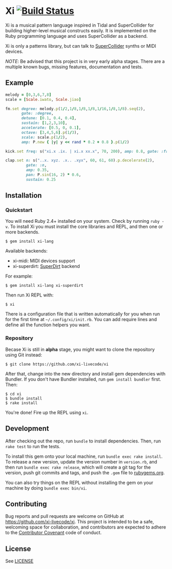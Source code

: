 # Xi  [![Build Status](https://travis-ci.org/xi-livecode/xi.svg?branch=master)](https://travis-ci.org/xi-livecode/xi)

Xi is a musical pattern language inspired in Tidal and SuperCollider for
building higher-level musical constructs easily.  It is implemented on the Ruby
programming language and uses SuperCollider as a backend.

Xi is only a patterns library, but can talk to
[SuperCollider](https://github.com/supercollider/supercollider) synths or MIDI
devices.

*NOTE*: Be advised that this project is in very early alpha stages. There are a
multiple known bugs, missing features, documentation and tests.

## Example

```ruby
melody = [0,3,6,7,8]
scale = [Scale.iwato, Scale.jiao]

fm.set degree: melody.p(1/2,1/8,1/8,1/8,1/16,1/8,1/8).seq(2),
       gate: :degree,
       detune: [0.1, 0.4, 0.4],
       sustain: [1,2,3,10],
       accelerate: [0.5, 0, 0.1],
       octave: [3,4,5,6].p(1/3),
       scale: scale.p(1/2),
       amp: P.new { |y| y << rand * 0.2 + 0.8 }.p(1/2)

kick.set freq: s("xi.x .ix. | xi.x xx.x", 70, 200), amp: 0.8, gate: :freq

clap.set n: s("..x. xyz. .x.. .xyx", 60, 61, 60).p.decelerate(2),
         gate: :n,
         amp: 0.35,
         pan: P.sin(16, 2) * 0.6,
         sustain: 0.25
```

## Installation

### Quickstart

You will need Ruby 2.4+ installed on your system.  Check by running `ruby -v`.
To install Xi you must install the core libraries and REPL, and then one or
more backends.

    $ gem install xi-lang

Available backends:

* xi-midi: MIDI devices support
* xi-superdirt: [SuperDirt](https://github.com/musikinformatik/SuperDirt) backend

For example:

    $ gem install xi-lang xi-superdirt

Then run Xi REPL with:

    $ xi

There is a configuration file that is written automatically for you when run
for the first time at `~/.config/xi/init.rb`. You can add require lines and
define all the function helpers you want.

### Repository

Becase Xi is still in **alpha** stage, you might want to clone the repository
using Git instead:

    $ git clone https://github.com/xi-livecode/xi

After that, change into the new directory and install gem dependencies with
Bundler.  If you don't have Bundler installed, run `gem install bundler` first.
Then:

    $ cd xi
    $ bundle install
    $ rake install

You're done! Fire up the REPL using `xi`.

## Development

After checking out the repo, run `bundle` to install dependencies. Then, run
`rake test` to run the tests.

To install this gem onto your local machine, run `bundle exec rake install`. To
release a new version, update the version number in `version.rb`, and then run
`bundle exec rake release`, which will create a git tag for the version, push
git commits and tags, and push the `.gem` file to
[rubygems.org](https://rubygems.org).

You can also try things on the REPL without installing the gem on your machine
by doing `bundle exec bin/xi`.

## Contributing

Bug reports and pull requests are welcome on GitHub at
https://github.com/xi-livecode/xi. This project is intended to be a safe,
welcoming space for collaboration, and contributors are expected to adhere to
the [Contributor Covenant](http://contributor-covenant.org) code of conduct.

## License

See [LICENSE](LICENSE.txt)
